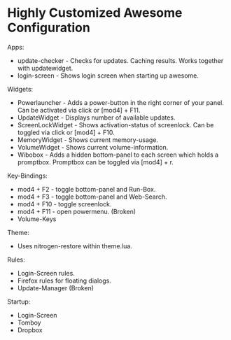 Highly Customized Awesome Configuration
=======

Apps:
* update-checker - Checks for updates. Caching results. Works together with updatewidget.
* login-screen - Shows login screen when starting up awesome.

Widgets:
* Powerlauncher - Adds a power-button in the right corner of your panel. Can be activated via click or [mod4] + F11.
* UpdateWidget - Displays number of available updates.
* ScreenLockWidget - Shows activation-status of screenlock. Can be toggled via click or [mod4] + F10.
* MemoryWidget - Shows current memory-usage.
* VolumeWidget - Shows current volume-information.
* Wibobox - Adds a hidden bottom-panel to each screen which holds a promptbox. Promptbox can be toggled via [mod4] + r.  

Key-Bindings:
* mod4 + F2 - toggle bottom-panel and Run-Box.
* mod4 + F3 - toggle bottom-panel and Web-Search.
* mod4 + F10 - toggle screenlock.
* mod4 + F11 - open powermenu. (Broken)
* Volume-Keys

Theme:
* Uses nitrogen-restore within theme.lua. 

Rules:
* Login-Screen rules.
* Firefox rules for floating dialogs.
* Update-Manager (Broken)

Startup:
* Login-Screen
* Tomboy
* Dropbox
